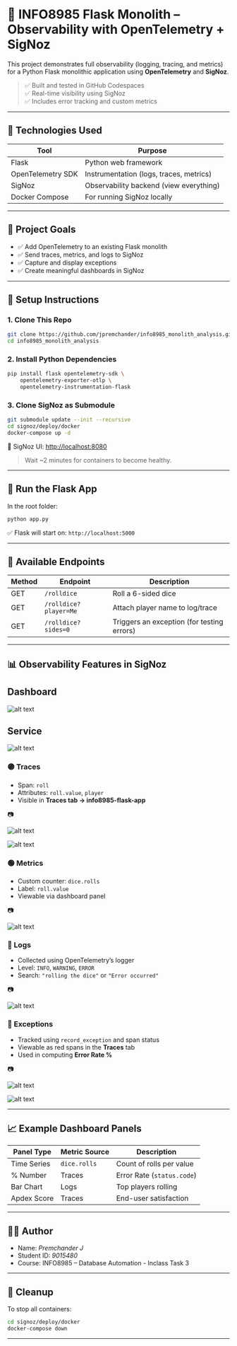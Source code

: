 
# 🧠 INFO8985 Flask Monolith – Observability with OpenTelemetry + SigNoz

This project demonstrates full observability (logging, tracing, and metrics) for a Python Flask monolithic application using **OpenTelemetry** and **SigNoz**.

> ✅ Built and tested in GitHub Codespaces  
> ✅ Real-time visibility using SigNoz  
> ✅ Includes error tracking and custom metrics

---

## 📌 Technologies Used

| Tool               | Purpose                                  |
|--------------------|-------------------------------------------|
| Flask              | Python web framework                     |
| OpenTelemetry SDK  | Instrumentation (logs, traces, metrics)  |
| SigNoz             | Observability backend (view everything)  |
| Docker Compose     | For running SigNoz locally               |

---

## 🎯 Project Goals

- ✅ Add OpenTelemetry to an existing Flask monolith  
- ✅ Send traces, metrics, and logs to SigNoz  
- ✅ Capture and display exceptions  
- ✅ Create meaningful dashboards in SigNoz

---

## 🧰 Setup Instructions

### 1. Clone This Repo

```bash
git clone https://github.com/jpremchander/info8985_monolith_analysis.git
cd info8985_monolith_analysis
```

### 2. Install Python Dependencies

```bash
pip install flask opentelemetry-sdk \
    opentelemetry-exporter-otlp \
    opentelemetry-instrumentation-flask
```

### 3. Clone SigNoz as Submodule

```bash
git submodule update --init --recursive
cd signoz/deploy/docker
docker-compose up -d
```

🧭 SigNoz UI: [http://localhost:8080](http://localhost:8080)

> Wait ~2 minutes for containers to become healthy.

---

## 🚀 Run the Flask App

In the root folder:

```bash
python app.py
```

✅ Flask will start on: `http://localhost:5000`

---

## 🔎 Available Endpoints

| Method | Endpoint             | Description                                |
|--------|----------------------|--------------------------------------------|
| GET    | `/rolldice`          | Roll a 6-sided dice                        |
| GET    | `/rolldice?player=Me`| Attach player name to log/trace            |
| GET    | `/rolldice?sides=0`  | Triggers an exception (for testing errors) |

---

## 📊 Observability Features in SigNoz

## Dashboard

![alt text](Dashboard.png)


## Service

![alt text](service-visible.png)


### 🟣 Traces

- Span: `roll`
- Attributes: `roll.value`, `player`
- Visible in **Traces tab → info8985-flask-app**

📷 

![alt text](roll-spantrace-attributes.png)


![alt text](roll-spantrace-attributes-2.png)


### 🟢 Metrics

- Custom counter: `dice.rolls`
- Label: `roll.value`
- Viewable via dashboard panel

📷 

![alt text](metrics.png)

### 🔵 Logs

- Collected using OpenTelemetry’s logger
- Level: `INFO`, `WARNING`, `ERROR`
- Search: `"rolling the dice"` or `"Error occurred"`

📷

![alt text](logs.png)

### 🔴 Exceptions

- Tracked using `record_exception` and span status
- Viewable as red spans in the **Traces** tab
- Used in computing **Error Rate %**

📷 

![alt text](error-signals.png)

![alt text](errors-percentage.png)

---

## 📈 Example Dashboard Panels

| Panel Type | Metric Source | Description                  |
|------------|---------------|------------------------------|
| Time Series| `dice.rolls`  | Count of rolls per value     |
| % Number   | Traces        | Error Rate (`status.code`)   |
| Bar Chart  | Logs          | Top players rolling          |
| Apdex Score| Traces        | End-user satisfaction        |



---

## 🧑‍💻 Author

- Name: *Premchander J*
- Student ID: *9015480*
- Course: INFO8985 – Database Automation - Inclass Task 3

---

## 🧼 Cleanup

To stop all containers:

```bash
cd signoz/deploy/docker
docker-compose down
```

---


